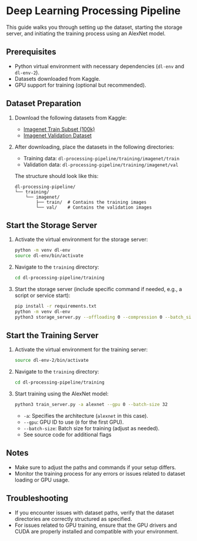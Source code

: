 # Deep Learning Processing Pipeline

This guide walks you through setting up the dataset, starting the storage server, and initiating the training process using an AlexNet model.

## Prerequisites

- Python virtual environment with necessary dependencies (`dl-env` and `dl-env-2`).
- Datasets downloaded from Kaggle.
- GPU support for training (optional but recommended).

## Dataset Preparation

1. Download the following datasets from Kaggle:
   - [Imagenet Train Subset (100k)](https://www.kaggle.com/datasets/tusonggao/imagenet-train-subset-100k/data)
   - [Imagenet Validation Dataset](https://www.kaggle.com/datasets/tusonggao/imagenet-validation-dataset)

2. After downloading, place the datasets in the following directories:
   - Training data: `dl-processing-pipeline/training/imagenet/train`
   - Validation data: `dl-processing-pipeline/training/imagenet/val`

   The structure should look like this:
   ```
   dl-processing-pipeline/
   └── training/
       └── imagenet/
           ├── train/  # Contains the training images
           └── val/    # Contains the validation images
   ```

## Start the Storage Server

1. Activate the virtual environment for the storage server:
   ```bash
   python -m venv dl-env
   source dl-env/bin/activate
   ```

2. Navigate to the `training` directory:
   ```bash
   cd dl-processing-pipeline/training
   ```

3. Start the storage server (include specific command if needed, e.g., a script or service start):
   ```bash
   pip install -r requirements.txt
   python -m venv dl-env
   python3 storage_server.py --offloading 0 --compression 0 --batch_size 16
   ```

## Start the Training Server

1. Activate the virtual environment for the training server:
   ```bash
   source dl-env-2/bin/activate
   ```

2. Navigate to the `training` directory:
   ```bash
   cd dl-processing-pipeline/training
   ```

3. Start training using the AlexNet model:
   ```bash
   python3 train_server.py -a alexnet --gpu 0 --batch-size 32
   ```

   - `-a`: Specifies the architecture (`alexnet` in this case).
   - `--gpu`: GPU ID to use (`0` for the first GPU).
   - `--batch-size`: Batch size for training (adjust as needed).
   - See source code for additional flags

## Notes

- Make sure to adjust the paths and commands if your setup differs.
- Monitor the training process for any errors or issues related to dataset loading or GPU usage.

## Troubleshooting

- If you encounter issues with dataset paths, verify that the dataset directories are correctly structured as specified.
- For issues related to GPU training, ensure that the GPU drivers and CUDA are properly installed and compatible with your environment.
